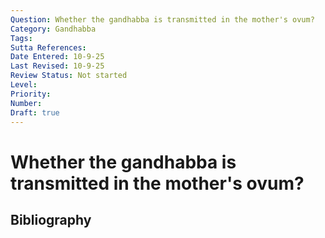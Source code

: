 ```yaml
---
Question: Whether the gandhabba is transmitted in the mother's ovum?
Category: Gandhabba
Tags: 
Sutta References: 
Date Entered: 10-9-25
Last Revised: 10-9-25
Review Status: Not started
Level: 
Priority: 
Number: 
Draft: true
---
```


# Whether the gandhabba is transmitted in the mother's ovum?

## Bibliography

<!-- 

Notes:



-->